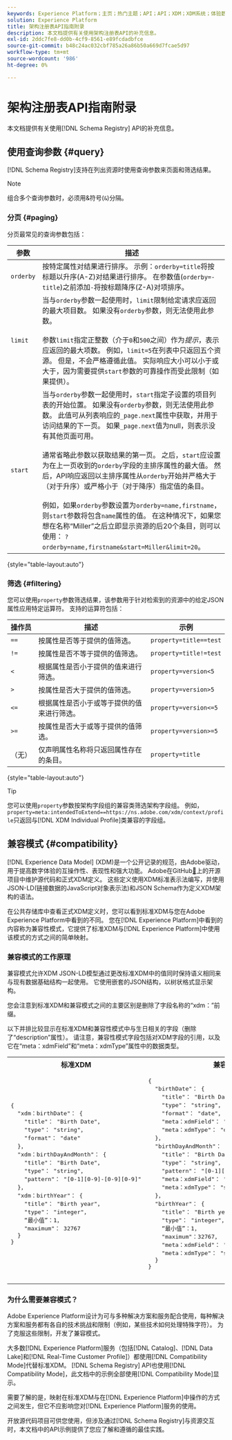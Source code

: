 ```yaml
---
keywords: Experience Platform；主页；热门主题；API；API；XDM；XDM系统；体验数据模型；体验数据模型；数据模型；数据模型；架构注册表；架构注册表；兼容性；兼容性；兼容模式；兼容模式；字段类型；字段类型；
solution: Experience Platform
title: 架构注册表API指南附录
description: 本文档提供有关使用架构注册表API的补充信息。
exl-id: 2ddc7fe8-dd0b-4cf9-8561-e89fcdadbfce
source-git-commit: b48c24ac032cbf785a26a86b50a669d7fcae5d97
workflow-type: tm+mt
source-wordcount: '986'
ht-degree: 0%

---
```


# 架构注册表API指南附录

本文档提供有关使用[!DNL Schema Registry] API的补充信息。

## 使用查询参数 {#query}

[!DNL Schema Registry]支持在列出资源时使用查询参数来页面和筛选结果。

>[!NOTE]
>
>组合多个查询参数时，必须用&amp;符号(`&`)分隔。

### 分页 {#paging}

分页最常见的查询参数包括：

| 参数 | 描述 |
| --- | --- |
| `orderby` | 按特定属性对结果进行排序。 示例：`orderby=title`将按标题以升序(A-Z)对结果进行排序。 在参数值(`orderby=-title`)之前添加`-`将按标题降序(Z-A)对项排序。 |
| `limit` | 当与`orderby`参数一起使用时，`limit`限制给定请求应返回的最大项目数。 如果没有`orderby`参数，则无法使用此参数。<br><br>参数`limit`指定正整数（介于`0`和`500`之间）作为&#x200B;*提示*，表示应返回的最大项数。 例如，`limit=5`在列表中只返回五个资源。 但是，不会严格遵循此值。 实际响应大小可以小于或大于，因为需要提供`start`参数的可靠操作而受此限制（如果提供）。 |
| `start` | 当与`orderby`参数一起使用时，`start`指定子设置的项目列表的开始位置。 如果没有`orderby`参数，则无法使用此参数。 此值可从列表响应的`_page.next`属性中获取，并用于访问结果的下一页。 如果`_page.next`值为null，则表示没有其他页面可用。<br><br>通常省略此参数以获取结果的第一页。 之后，`start`应设置为在上一页收到的`orderby`字段的主排序属性的最大值。 然后，API响应返回以主排序属性从`orderby`开始并严格大于（对于升序）或严格小于（对于降序）指定值的条目。<br><br>例如，如果`orderby`参数设置为`orderby=name,firstname`，则`start`参数将包含`name`属性的值。 在这种情况下，如果您想在名称“Miller”之后立即显示资源的后20个条目，则可以使用： `?orderby=name,firstname&start=Miller&limit=20`。 |

{style="table-layout:auto"}

### 筛选 {#filtering}

您可以使用`property`参数筛选结果，该参数用于针对检索到的资源中的给定JSON属性应用特定运算符。 支持的运算符包括：

| 操作员 | 描述 | 示例 |
| --- | --- | --- |
| `==` | 按属性是否等于提供的值筛选。 | `property=title==test` |
| `!=` | 按属性是否不等于提供的值筛选。 | `property=title!=test` |
| `<` | 根据属性是否小于提供的值来进行筛选。 | `property=version<5` |
| `>` | 按属性是否大于提供的值筛选。 | `property=version>5` |
| `<=` | 根据属性是否小于或等于提供的值来进行筛选。 | `property=version<=5` |
| `>=` | 按属性是否大于或等于提供的值筛选。 | `property=version>=5` |
| （无） | 仅声明属性名称将只返回属性存在的条目。 | `property=title` |

{style="table-layout:auto"}

>[!TIP]
>
>您可以使用`property`参数按架构字段组的兼容类筛选架构字段组。 例如，`property=meta:intendedToExtend==https://ns.adobe.com/xdm/context/profile`只返回与[!DNL XDM Individual Profile]类兼容的字段组。

## 兼容模式 {#compatibility}

[!DNL Experience Data Model] (XDM)是一个公开记录的规范，由Adobe驱动，用于提高数字体验的互操作性、表现性和强大功能。 Adobe在GitHub[&#128279;](https://github.com/adobe/xdm/)上的开源项目中维护源代码和正式XDM定义。 这些定义使用XDM标准表示法编写，并使用JSON-LD(链接数据的JavaScript对象表示法)和JSON Schema作为定义XDM架构的语法。

在公共存储库中查看正式XDM定义时，您可以看到标准XDM与您在Adobe Experience Platform中看到的不同。 您在[!DNL Experience Platform]中看到的内容称为兼容性模式，它提供了标准XDM与[!DNL Experience Platform]中使用该模式的方式之间的简单映射。

### 兼容模式的工作原理

兼容模式允许XDM JSON-LD模型通过更改标准XDM中的值同时保持语义相同来与现有数据基础结构一起使用。 它使用嵌套的JSON结构，以树状格式显示架构。

您会注意到标准XDM和兼容模式之间的主要区别是删除了字段名称的“xdm：”前缀。

以下并排比较显示在标准XDM和兼容性模式中与生日相关的字段（删除了“description”属性）。 请注意，兼容性模式字段包括对XDM字段的引用，以及它在“meta：xdmField”和“meta：xdmType”属性中的数据类型。

<table style="table-layout:auto">
  <th>标准XDM</th>
  <th>兼容模式</th>
  <tr>
  <td>
  <pre class=" language-json">
&lbrace;
  "xdm：birthDate"： &lbrace;
    "title"： "Birth Date"，
    "type"： "string"，
    "format"： "date"
  &rbrace;，
  "xdm：birthDayAndMonth"： &lbrace;
    "title"： "Birth Date"，
    "type"： "string"，
    "pattern"： "[0-1][0-9]-[0-9][0-9]"
  &rbrace;，
  "xdm：birthYear"： &lbrace;
    "title"： "Birth year"，
    "type"： "integer"，
    “最小值”：1，
    "maximum"： 32767
  &rbrace;
&rbrace;
  </pre>
  </td>
  <td>
  <pre class=" language-json">
&lbrace;
  "birthDate"： &lbrace;
    "title"： "Birth Date"，
    "type"： "string"，
    "format"： "date"，
    "meta：xdmField"： "xdm：birthDate"，
    "meta：xdmType"： "date"
  &rbrace;，
  "birthDayAndMonth"： &lbrace;
    "title"： "Birth Date"，
    "type"： "string"，
    "pattern"： "[0-1][0-9]-[0-9][0-9]"，
    "meta：xdmField"： "xdm：birthDayAndMonth"，
    "meta：xdmType"： "string"
  &rbrace;，
  "birthYear"： &lbrace;
    "title"： "Birth year"，
    "type"： "integer"，
    “最小值”：1，
    "maximum"：32767，
    "meta：xdmField"： "xdm：birthYear"，
    "meta：xdmType"： "short"
  &rbrace;
&rbrace;
      </pre>
  </td>
  </tr>
</table>

### 为什么需要兼容模式？

Adobe Experience Platform设计为可与多种解决方案和服务配合使用，每种解决方案和服务都有各自的技术挑战和限制（例如，某些技术如何处理特殊字符）。 为了克服这些限制，开发了兼容模式。

大多数[!DNL Experience Platform]服务（包括[!DNL Catalog]、[!DNL Data Lake]和[!DNL Real-Time Customer Profile]）都使用[!DNL Compatibility Mode]代替标准XDM。 [!DNL Schema Registry] API也使用[!DNL Compatibility Mode]，此文档中的示例全部使用[!DNL Compatibility Mode]显示。

需要了解的是，映射在标准XDM与在[!DNL Experience Platform]中操作的方式之间发生，但它不应影响您对[!DNL Experience Platform]服务的使用。

开放源代码项目可供您使用，但涉及通过[!DNL Schema Registry]与资源交互时，本文档中的API示例提供了您应了解和遵循的最佳实践。
